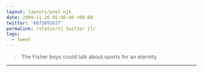 ```yaml
---
layout: layouts/post.njk
date: 2009-11-26 05:56:40 +00:00
twitter: '6073891627'
permalink: /status/{{ twitter }}/
tags: 
  - tweet
---
```


> The Fisher boys could talk about sports for an eternity.

---

